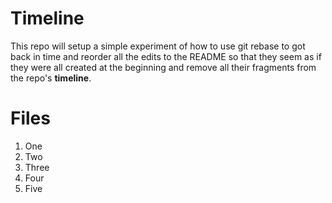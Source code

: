 # Timeline

This repo will setup a simple experiment of how to use git rebase
to got back in time and reorder all the edits to the README so that
they seem as if they were all created at the beginning and remove
all their fragments from the repo's **timeline**.

# Files

1. One
2. Two
3. Three
4. Four
5. Five


